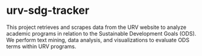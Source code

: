 # urv-sdg-tracker
This project retrieves and scrapes data from the URV website to analyze academic programs in relation to the Sustainable Development Goals (ODS). We perform text mining, data analysis, and visualizations to evaluate ODS terms within URV programs.
